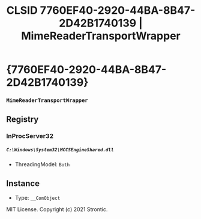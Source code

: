 ﻿---
title: "CLSID 7760EF40-2920-44BA-8B47-2D42B1740139 | MimeReaderTransportWrapper"
excerpt: What is COM-Object CLSID 7760EF40-2920-44BA-8B47-2D42B1740139?
---

# {7760EF40-2920-44BA-8B47-2D42B1740139}

### `MimeReaderTransportWrapper`

## Registry


### InProcServer32

##### `C:\Windows\System32\MCCSEngineShared.dll`
* ThreadingModel: `Both`

## Instance

* Type: `__ComObject`

MIT License. Copyright (c) 2021 Strontic.


